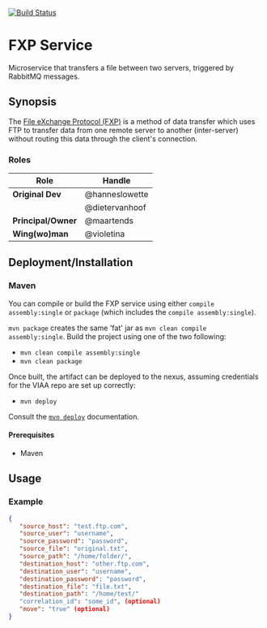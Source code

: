 [![Build Status](https://travis-ci.org/viaacode/fxp_service.png)](https://travis-ci.org/viaacode/fxp_service)

# FXP Service

Microservice that transfers a file between two servers, triggered by RabbitMQ messages.

## Synopsis

The [File eXchange Protocol
(FXP)](https://en.wikipedia.org/wiki/File_eXchange_Protocol) is a method of
data transfer which uses FTP to transfer data from one remote server to another
(inter-server) without routing this data through the client's connection.

### Roles

| Role                | Handle          |
|---------------------|-----------------|
| **Original Dev**    | @hanneslowette  |
|                     | @dietervanhoof  |
| **Principal/Owner** | @maartends      | 
| **Wing(wo)man**     | @violetina      |


## Deployment/Installation

### Maven 

You can compile or build the FXP service using either `compile assembly:single`
or `package` (which includes the `compile assembly:single`).

`mvn package` creates the same 'fat' jar as `mvn clean compile
assembly:single`. Build the project using one of the two following:

- `mvn clean compile assembly:single`
- `mvn clean package`

Once built, the artifact can be deployed to the nexus, assuming credentials for
the VIAA repo are set up correctly:
- `mvn deploy`

Consult the [`mvn
deploy`](https://maven.apache.org/plugins/maven-deploy-plugin/usage.html)
documentation.

#### Prerequisites

- Maven

## Usage

### Example

```json
{
   "source_host": "test.ftp.com",
   "source_user": "username",
   "source_password": "password",
   "source_file": "original.txt",
   "source_path": "/home/folder/",
   "destination_host": "other.ftp.com",
   "destination_user": "username",
   "destination_password": "password",
   "destination_file": "file.txt",
   "destination_path": "/home/test/"
   "correlation_id": "some_id", (optional)
   "move": "true" (optional)
}
```
